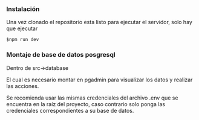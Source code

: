 ### Instalación

Una vez clonado el repositorio esta listo para ejecutar el servidor, solo hay que ejecutar

`$npm run dev `

### Montaje de base de datos posgresql

Dentro de src->database

 El cual es necesario montar en pgadmin para visualizar los datos y realizar las acciones.

Se recomienda usar las mismas credenciales del archivo .env  que se encuentra en la raíz del proyecto, caso contrario solo ponga las credenciales correspondientes a su base de datos.  
